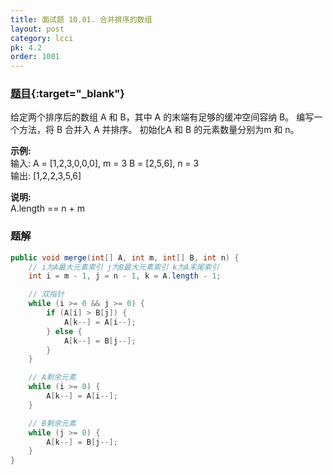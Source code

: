 ```yaml
---
title: 面试题 10.01. 合并排序的数组
layout: post
category: lcci
pk: 4.2
order: 1001
---
```


### [题目](https://leetcode-cn.com/sorted-merge-lcci/){:target="_blank"}

给定两个排序后的数组 A 和 B，其中 A 的末端有足够的缓冲空间容纳 B。 
编写一个方法，将 B 合并入 A 并排序。 初始化A 和 B 的元素数量分别为m 和 n。

**示例:**  
输入: A = [1,2,3,0,0,0], m = 3 B = [2,5,6], n = 3    
输出: [1,2,2,3,5,6]

**说明:**  
A.length == n + m

### 题解

```java
public void merge(int[] A, int m, int[] B, int n) {
    // i为A最大元素索引 j为B最大元素索引 k为A末尾索引
    int i = m - 1, j = n - 1, k = A.length - 1;

    // 双指针
    while (i >= 0 && j >= 0) {
        if (A[i] > B[j]) {
            A[k--] = A[i--];
        } else {
            A[k--] = B[j--];
        }
    }

    // A剩余元素
    while (i >= 0) {
        A[k--] = A[i--];
    }

    // B剩余元素
    while (j >= 0) {
        A[k--] = B[j--];
    }
}
```